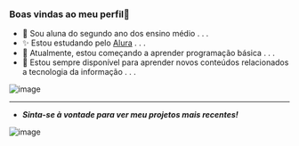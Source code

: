 ### Boas vindas ao meu perfil👋 

- 🍂 Sou aluna do segundo ano dos ensino médio . . .
- ✨ Estou estudando pelo [Alura](https://www.alura.com.br) . . .  
- 🍁 Atualmente, estou começando a aprender programação básica . . .
- 🌼 Estou sempre disponível para aprender novos conteúdos relacionados a tecnologia da informação . . .


![image](https://github.com/kaillaryana/kaillaryana/assets/161544544/207fc051-9016-4b58-99fe-e0d88a497fe4)


_______________________________________


- ***Sinta-se à vontade para ver meu projetos mais recentes!***


![image](https://media1.tenor.com/m/jvsVBSMabc4AAAAC/rose-cat-give-give-rose-to-cat.gif)
